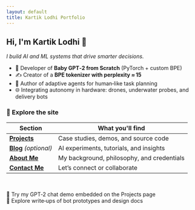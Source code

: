 ```yaml
---
layout: default
title: Kartik Lodhi Portfolio
---
```


## Hi, I'm **Kartik Lodhi** 👋

_I build AI and ML systems that drive smarter decisions._

- 🚀 Developer of **Baby GPT‑2 from Scratch** (PyTorch + custom BPE)
- ✍️ Creator of a **BPE tokenizer with perplexity ≈ 15**
- 🤖 Author of adaptive agents for human‑like task planning
- 🌐 Integrating autonomy in hardware: drones, underwater probes, and delivery bots

### 🚀 Explore the site

| Section | What you'll find |
|--------|------------------|
| [**Projects**](/projects.md) | Case studies, demos, and source code |
| [**Blog**](/blog.md) *(optional)* | AI experiments, tutorials, and insights |
| [**About Me**](/about.md) | My background, philosophy, and credentials |
| [**Contact Me**](/contact.md) | Let’s connect or collaborate |

<br />

**🔹** Try my GPT‑2 chat demo embedded on the Projects page  
**🔹** Explore write‑ups of bot prototypes and design docs  

<!-- Note: Remove any filename or extraneous text BEFORE the first "---" -->
